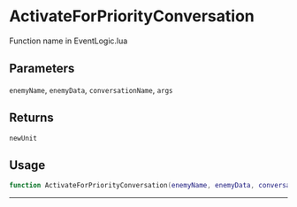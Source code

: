 # ActivateForPriorityConversation
Function name in EventLogic.lua
## Parameters
`enemyName`, `enemyData`, `conversationName`, `args`
## Returns
`newUnit`
## Usage
```lua
function ActivateForPriorityConversation(enemyName, enemyData, conversationName, args)
```
---
